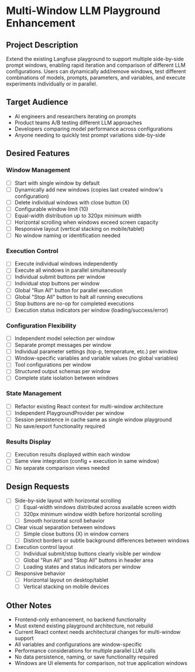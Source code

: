 # Multi-Window LLM Playground Enhancement

## Project Description

Extend the existing Langfuse playground to support multiple side-by-side prompt windows, enabling rapid iteration and comparison of different LLM configurations. Users can dynamically add/remove windows, test different combinations of models, prompts, parameters, and variables, and execute experiments individually or in parallel.

## Target Audience

- AI engineers and researchers iterating on prompts
- Product teams A/B testing different LLM approaches
- Developers comparing model performance across configurations
- Anyone needing to quickly test prompt variations side-by-side

## Desired Features

### Window Management

- [ ] Start with single window by default
- [ ] Dynamically add new windows (copies last created window's configuration)
- [ ] Delete individual windows with close button (X)
- [ ] Configurable window limit (10)
- [ ] Equal-width distribution up to 320px minimum width
- [ ] Horizontal scrolling when windows exceed screen capacity
- [ ] Responsive layout (vertical stacking on mobile/tablet)
- [ ] No window naming or identification needed

### Execution Control

- [ ] Execute individual windows independently
- [ ] Execute all windows in parallel simultaneously
- [ ] Individual submit buttons per window
- [ ] Individual stop buttons per window
- [ ] Global "Run All" button for parallel execution
- [ ] Global "Stop All" button to halt all running executions
- [ ] Stop buttons are no-op for completed executions
- [ ] Execution status indicators per window (loading/success/error)

### Configuration Flexibility

- [ ] Independent model selection per window
- [ ] Separate prompt messages per window
- [ ] Individual parameter settings (top-p, temperature, etc.) per window
- [ ] Window-specific variables and variable values (no global variables)
- [ ] Tool configurations per window
- [ ] Structured output schemas per window
- [ ] Complete state isolation between windows

### State Management

- [ ] Refactor existing React context for multi-window architecture
- [ ] Independent PlaygroundProvider per window
- [ ] Session persistence in cache same as single window playground
- [ ] No save/export functionality required

### Results Display

- [ ] Execution results displayed within each window
- [ ] Same view integration (config + execution in same window)
- [ ] No separate comparison views needed

## Design Requests

- [ ] Side-by-side layout with horizontal scrolling
  - [ ] Equal-width windows distributed across available screen width
  - [ ] 320px minimum window width before horizontal scrolling
  - [ ] Smooth horizontal scroll behavior
- [ ] Clear visual separation between windows
  - [ ] Simple close buttons (X) in window corners
  - [ ] Distinct borders or subtle background differences between windows
- [ ] Execution control layout
  - [ ] Individual submit/stop buttons clearly visible per window
  - [ ] Global "Run All" and "Stop All" buttons in header area
  - [ ] Loading states and status indicators per window
- [ ] Responsive behavior
  - [ ] Horizontal layout on desktop/tablet
  - [ ] Vertical stacking on mobile devices

## Other Notes

- Frontend-only enhancement, no backend functionality
- Must extend existing playground architecture, not rebuild
- Current React context needs architectural changes for multi-window support
- All variables and configurations are window-specific
- Performance considerations for multiple parallel LLM calls
- No data persistence, naming, or save functionality required
- Windows are UI elements for comparison, not true application windows
